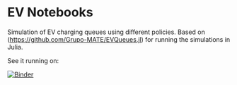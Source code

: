 # EV Notebooks

Simulation of EV charging queues using different policies. Based on (https://github.com/Grupo-MATE/EVQueues.jl) for running the simulations in Julia.

See it running on:

[![Binder](https://mybinder.org/badge_logo.svg)](https://mybinder.org/v2/gh/Grupo-MATE/ev_notebooks/master)


